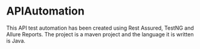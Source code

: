 # APIAutomation

This API test automation has been created using Rest Assured, TestNG and Allure Reports. The project is a maven project and the language it is written is Java. 
